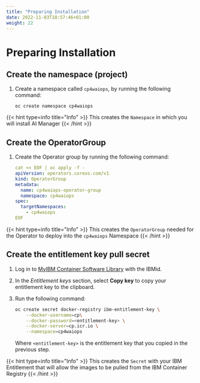 ```yaml
---
title: "Preparing Installation"
date: 2022-11-03T10:57:46+01:00
weight: 22
---
```


# Preparing Installation


## Create the namespace (project)


1. Create a namespace called `cp4waiops`, by running the following command:

	```
	oc create namespace cp4waiops
    ```


{{< hint type=info title="Info" >}}
This creates the `Namespace` in which you will install AI Manager
{{< /hint >}}


## Create the OperatorGroup




1. Create the Operator group by running the following command:

	```yaml
	cat << EOF | oc apply -f -
	apiVersion: operators.coreos.com/v1
	kind: OperatorGroup
	metadata:
	  name: cp4waiops-operator-group
	  namespace: cp4waiops
	spec:
	  targetNamespaces:
	    - cp4waiops
	EOF
    ```


{{< hint type=info title="Info" >}}
This creates the `OperatorGroup` needed for the Operator to deploy into the `cp4waiops` Namespace
{{< /hint >}}




## Create the entitlement key pull secret



1. Log in to [MyIBM Container Software Library](https://myibm.ibm.com/products-services/containerlibrary) with the IBMid.

2. In the *Entitlement keys* section, select **Copy key** to copy your entitlement key to the clipboard.

3. Run the following command:

   ```bash
   oc create secret docker-registry ibm-entitlement-key \
       --docker-username=cp\
       --docker-password=<entitlement-key> \
       --docker-server=cp.icr.io \
       --namespace=cp4waiops
   ```

    Where `<entitlement-key>` is the entitlement key that you copied in the previous step.

{{< hint type=info title="Info" >}}
This creates the `Secret` with your IBM Entitlement that will allow the images to be pulled from the IBM Container Registry
{{< /hint >}}

